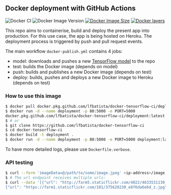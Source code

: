 ## Docker deployment with GitHub Actions
![Docker CI](https://github.com/lfbatista/docker-tensorflow-ci/workflows/Docker%20CI/badge.svg)
![Docker Image Version](https://img.shields.io/docker/v/batistaluisfilipe/docker-tensorflow-ci)
[![Docker Image Size](https://img.shields.io/docker/image-size/batistaluisfilipe/docker-tensorflow-ci)](https://hub.docker.com/r/batistaluisfilipe/docker-tensorflow-ci)
[![Docker layers](https://img.shields.io/microbadger/layers/batistaluisfilipe/docker-tensorflow-ci)](https://hub.docker.com/r/batistaluisfilipe/docker-tensorflow-ci)

This repo aims to containerise, build and deploy the present app into production.
For this use case, the app is being hosted on Heroku.
The deployment process is triggered by push and pull request events.

The main workflow `docker-publish.yml` contains 4 jobs:
- model: downloads and pushes a new [TensorFlow model](https://github.com/tensorflow/models/blob/master/research/object_detection/g3doc/detection_model_zoo.md) to the repo
- test: builds the Docker image (depends on model)
- push: builds and publishes a new Docker image (depends on test)
- deploy: builds, pushes and deploys a new Docker image to Heroku (depends on test)

### How to use this image
```bash
$ docker pull docker.pkg.github.com/lfbatista/docker-tensorflow-ci/deployment:latest
$ docker run -d --name deployment -p 80:5000 -e PORT=5000 
docker.pkg.github.com/lfbatista/docker-tensorflow-ci/deployment:latest
$ # or
$ git clone https://github.com/lfbatista/docker-tensorflow-ci
$ cd docker-tensorflow-ci
$ docker build -t deployment .
$ docker run -d --name deployment -p 80:5000 -e PORT=5000 deployment:latest
```
To have more detailed logs, please use `Dockerfile.verbose`.

### API testing
```bash
$ curl --form 'imageData=@/path/to/some/image.jpeg' <ip-address>/image
$ # The url endpoint receives multiple urls:
$ curl --data '[{"url": "http://farm5.staticflickr.com/4022/4633531130_9834db28b2_z.jpg"},
{"url": "https://farm1.staticflickr.com/101/375620230_e8f6da6e6d_z.jpg"}' <ip-address>/url
```
